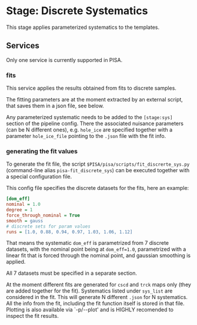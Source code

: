# Stage: Discrete Systematics

This stage applies parameterized systematics to the templates.

## Services

Only one service is currently supported in PISA.

### fits

This service applies the results obtained from fits to discrete samples.

The fitting parameters are at the moment extracted by an external
script, that saves them in a json file, see below.

Any parameterized systematic needs to be added to the `[stage:sys]` section of the pipeline config.
There the associated nuisance parameters (can be N different ones), e.g. `hole_ice` are specified together with a parameter `hole_ice_file` pointing to the `.json` file with the fit info.

### generating the fit values

To generate the fit file, the script `$PISA/pisa/scripts/fit_discrerte_sys.py` (command-line alias `pisa-fit_discrete_sys`) can be executed together with a special configuration file.

This config file specifies the discrete datasets for the fits, here an example:

```ini
[dom_eff]
nominal = 1.0
degree = 1
force_through_nominal = True
smooth = gauss
# discrete sets for param values
runs = [1.0, 0.88, 0.94, 0.97, 1.03, 1.06, 1.12]
```

That means the systematic `dom_eff` is parametrized from 7 discrete datasets, with the nominal point being at `dom_eff=1.0`, parametrized with a linear fit that is forced through the nominal point, and gaussian smoothing is applied.

All 7 datasets must be specified in a separate section.

At the moment different fits are generated for `cscd` and `trck` maps only (they are added together for the fit).
Systematics listed under `sys_list` are considered in the fit.
This will generate N different `.json` for N systematics.
All the info from the fit, including the fit function itself is stored in that file.
Plotting is also available via `-p/--plot' and is HIGHLY recomended to inspect the fit results.
